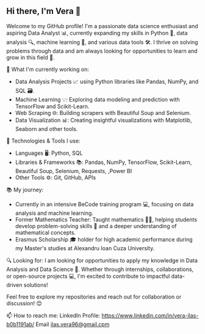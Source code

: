## Hi there, I'm Vera 👋
Welcome to my GitHub profile! I'm a passionate data science enthusiast and aspiring Data Analyst 📊, currently expanding my skills in Python 🐍, data analysis 🔍, machine learning 🤖, and various data tools 🛠️. I thrive on solving problems through data and am always looking for opportunities to learn and grow in this field 🚀.

🚀 What I'm currently working on:
- Data Analysis Projects  📈  using Python libraries like Pandas, NumPy, and SQL 🗃️.
- Machine Learning 💡: Exploring data modeling and prediction with TensorFlow and Scikit-Learn.
- Web Scraping 🌐: Building scrapers with Beautiful Soup and Selenium.
- Data Visualization 📊: Creating insightful visualizations with Matplotlib, Seaborn and other tools.

🔧 Technologies & Tools I use:
- Languages 🖥️: Python, SQL
- Libraries & Frameworks 📚: Pandas, NumPy, TensorFlow, Scikit-Learn, Beautiful Soup, Selenium, Requests, ,Power BI
- Other Tools ⚙️: Git, GitHub, APIs

📚 My journey:
- Currently in an intensive BeCode training program 💻, focusing on data analysis and machine learning.
- Former Mathematics Teacher: Taught mathematics 👩‍🏫, helping students develop problem-solving skills 🧠 and a deeper understanding of mathematical concepts.
- Erasmus Scholarship 🎓 holder for high academic performance during my Master's studies at Alexandru Ioan Cuza University.


🔍 Looking for:
I am looking for opportunities to apply my knowledge in Data Analysis and Data Science 💼. Whether through internships, collaborations, or open-source projects 💻, I'm excited to contribute to impactful data-driven solutions!

Feel free to explore my repositories and reach out for collaboration or discussion! 😊

📫 How to reach me:
LinkedIn Profile: https://www.linkedin.com/in/vera-ilas-b0b1191ab/
Email ilas.vera96@gmail.cpm

<!--
**IVera96/IVera96** is a ✨ _special_ ✨ repository because its `README.md` (this file) appears on your GitHub profile.

